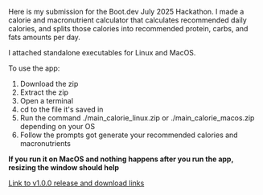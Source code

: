 Here is my submission for the Boot.dev July 2025 Hackathon. I made a calorie and macronutrient calculator that calculates recommended daily calories, and splits those calories into recommended protein, carbs, and fats amounts per day.

I attached standalone executables for Linux and MacOS.

To use the app:

1. Download the zip
2. Extract the zip
3. Open a terminal
4. cd to the file it's saved in
5. Run the command ./main_calorie_linux.zip or ./main_calorie_macos.zip depending on your OS
6. Follow the prompts got generate your recommended calories and macronutrients

**If you run it on MacOS and nothing happens after you run the app, resizing the window should help**

[Link to v1.0.0 release and download links](https://github.com/timothydlw/boot_dev_hackathon/releases/tag/v1.0.0)
